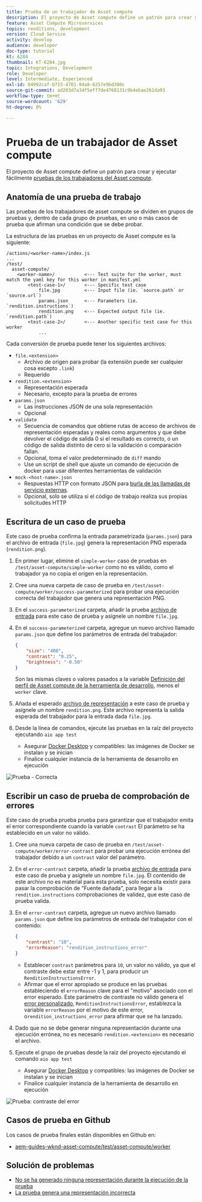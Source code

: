 ```yaml
---
title: Prueba de un trabajador de Asset compute
description: El proyecto de Asset compute define un patrón para crear y ejecutar fácilmente pruebas de los Assets computes.
feature: Asset Compute Microservices
topics: renditions, development
version: Cloud Service
activity: develop
audience: developer
doc-type: tutorial
kt: 6284
thumbnail: KT-6284.jpg
topic: Integrations, Development
role: Developer
level: Intermediate, Experienced
exl-id: 04992caf-b715-4701-94a8-6257e9bd300c
source-git-commit: ad203d7a34f5eff7de4768131c9b4ebae261da93
workflow-type: tm+mt
source-wordcount: '629'
ht-degree: 0%

---
```


# Prueba de un trabajador de Asset compute

El proyecto de Asset compute define un patrón para crear y ejecutar fácilmente [pruebas de los trabajadores del Asset compute](https://experienceleague.adobe.com/docs/asset-compute/using/extend/test-custom-application.html).

## Anatomía de una prueba de trabajo

Las pruebas de los trabajadores de asset compute se dividen en grupos de pruebas y, dentro de cada grupo de pruebas, en uno o más casos de prueba que afirman una condición que se debe probar.

La estructura de las pruebas en un proyecto de Asset compute es la siguiente:

```
/actions/<worker-name>/index.js
...
/test/
  asset-compute/
    <worker-name>/           <--- Test suite for the worker, must match the yaml key for this worker in manifest.yml
        <test-case-1>/       <--- Specific test case 
            file.jpg         <--- Input file (ie. `source.path` or `source.url`)
            params.json      <--- Parameters (ie. `rendition.instructions`)
            rendition.png    <--- Expected output file (ie. `rendition.path`)
        <test-case-2>/       <--- Another specific test case for this worker
            ...
```

Cada conversión de prueba puede tener los siguientes archivos:

+ `file.<extension>`
   + Archivo de origen para probar (la extensión puede ser cualquier cosa excepto `.link`)
   + Requerido
+ `rendition.<extension>`
   + Representación esperada
   + Necesario, excepto para la prueba de errores
+ `params.json`
   + Las instrucciones JSON de una sola representación
   + Opcional
+ `validate`
   + Secuencia de comandos que obtiene rutas de acceso de archivos de representación esperadas y reales como argumentos y que debe devolver el código de salida 0 si el resultado es correcto, o un código de salida distinto de cero si la validación o comparación fallan.
   + Opcional, toma el valor predeterminado de `diff` mando
   + Use un script de shell que ajuste un comando de ejecución de docker para usar diferentes herramientas de validación
+ `mock-<host-name>.json`
   + Respuestas HTTP con formato JSON para [burla de las llamadas de servicio externas](https://www.mock-server.com/mock_server/creating_expectations.html).
   + Opcional, solo se utiliza si el código de trabajo realiza sus propias solicitudes HTTP

## Escritura de un caso de prueba

Este caso de prueba confirma la entrada parametrizada (`params.json`) para el archivo de entrada (`file.jpg`) genera la representación PNG esperada (`rendition.png`).

1. En primer lugar, elimine el `simple-worker` caso de pruebas en `/test/asset-compute/simple-worker` como no es válido, como el trabajador ya no copia el origen en la representación.
1. Cree una nueva carpeta de caso de prueba en `/test/asset-compute/worker/success-parameterized` para probar una ejecución correcta del trabajador que genera una representación PNG.
1. En el `success-parameterized` carpeta, añadir la prueba [archivo de entrada](./assets/test/success-parameterized/file.jpg) para este caso de prueba y asígnele un nombre `file.jpg`.
1. En el `success-parameterized` carpeta, agregue un nuevo archivo llamado `params.json` que define los parámetros de entrada del trabajador:

   ```json
   { 
       "size": "400",
       "contrast": "0.25",
       "brightness": "-0.50"
   }
   ```

   Son las mismas claves o valores pasados a la variable [Definición del perfil de Asset compute de la herramienta de desarrollo](../develop/development-tool.md), menos el `worker` clave.

1. Añada el esperado [archivo de representación](./assets/test/success-parameterized/rendition.png) a este caso de prueba y asígnele un nombre `rendition.png`. Este archivo representa la salida esperada del trabajador para la entrada dada `file.jpg`.
1. Desde la línea de comandos, ejecute las pruebas en la raíz del proyecto ejecutando `aio app test`
   + Asegurar [Docker Desktop](../set-up/development-environment.md#docker) y compatibles: las imágenes de Docker se instalan y se inician
   + Finalice cualquier instancia de la herramienta de desarrollo en ejecución

![Prueba - Correcta ](./assets/test/success-parameterized/result.png)

## Escribir un caso de prueba de comprobación de errores

Este caso de prueba prueba prueba para garantizar que el trabajador emita el error correspondiente cuando la variable `contrast` El parámetro se ha establecido en un valor no válido.

1. Cree una nueva carpeta de caso de prueba en `/test/asset-compute/worker/error-contrast` para probar una ejecución errónea del trabajador debido a un `contrast` valor del parámetro.
1. En el `error-contrast` carpeta, añadir la prueba [archivo de entrada](./assets/test/error-contrast/file.jpg) para este caso de prueba y asígnele un nombre `file.jpg`. El contenido de este archivo no es material para esta prueba, solo necesita existir para pasar la comprobación de &quot;Fuente dañada&quot;, para llegar a la `rendition.instructions` comprobaciones de validez, que este caso de prueba valida.
1. En el `error-contrast` carpeta, agregue un nuevo archivo llamado `params.json` que define los parámetros de entrada del trabajador con el contenido:

   ```json
   {
       "contrast": "10",
       "errorReason": "rendition_instructions_error"
   }
   ```

   + Establecer `contrast` parámetros para `10`, un valor no válido, ya que el contraste debe estar entre -1 y 1, para producir un `RenditionInstructionsError`.
   + Afirmar que el error apropiado se produce en las pruebas estableciendo el `errorReason` clave para el &quot;motivo&quot; asociado con el error esperado. Este parámetro de contraste no válido genera el [error personalizado](../develop/worker.md#errors), `RenditionInstructionsError`, establezca la variable `errorReason` por el motivo de este error, o`rendition_instructions_error` para afirmar que se ha lanzado.

1. Dado que no se debe generar ninguna representación durante una ejecución errónea, no es necesario `rendition.<extension>` es necesario el archivo.
1. Ejecute el grupo de pruebas desde la raíz del proyecto ejecutando el comando `aio app test`
   + Asegurar [Docker Desktop](../set-up/development-environment.md#docker) y compatibles: las imágenes de Docker se instalan y se inician
   + Finalice cualquier instancia de la herramienta de desarrollo en ejecución

![Prueba: contraste del error](./assets/test/error-contrast/result.png)

## Casos de prueba en Github

Los casos de prueba finales están disponibles en Github en:

+ [aem-guides-wknd-asset-compute/test/asset-compute/worker](https://github.com/adobe/aem-guides-wknd-asset-compute/tree/master/test/asset-compute/worker)

## Solución de problemas

+ [No se ha generado ninguna representación durante la ejecución de la prueba](../troubleshooting.md#test-no-rendition-generated)
+ [La prueba genera una representación incorrecta](../troubleshooting.md#tests-generates-incorrect-rendition)
